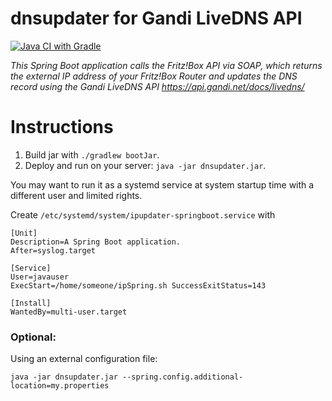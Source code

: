 # dnsupdater for Gandi LiveDNS API

[![Java CI with Gradle](https://github.com/mirkosrc/dnsupdater/actions/workflows/gradle-ci-build.yml/badge.svg)](https://github.com/mirkosrc/dnsupdater/actions/workflows/gradle-ci-build.yml)


*This Spring Boot application calls the Fritz!Box API via SOAP, which returns
the external IP address of your Fritz!Box Router and updates the DNS record using the Gandi LiveDNS API
https://api.gandi.net/docs/livedns/*


# Instructions
1. Build jar with `./gradlew bootJar`.
2. Deploy and run on your server: `java -jar dnsupdater.jar`. 

You may want to run it as a systemd service at system startup time with a different user and limited rights.

Create `/etc/systemd/system/ipupdater-springboot.service` with
```
[Unit]
Description=A Spring Boot application.
After=syslog.target

[Service]
User=javauser
ExecStart=/home/someone/ipSpring.sh SuccessExitStatus=143

[Install]
WantedBy=multi-user.target
```

 

### Optional:
Using an external configuration file:

`java -jar dnsupdater.jar --spring.config.additional-location=my.properties`

